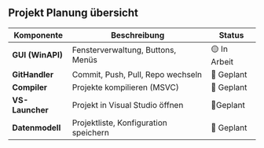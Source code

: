 ## Projekt Planung übersicht

| Komponente       | Beschreibung                          | Status     |
|------------------|---------------------------------------|------------|
| **GUI (WinAPI)** | Fensterverwaltung, Buttons, Menüs     | 🟡 In Arbeit  |
| **GitHandler**   | Commit, Push, Pull, Repo wechseln     | 🔴 Geplant |
| **Compiler**     | Projekte kompilieren (MSVC)           | 🔴 Geplant |
| **VS-Launcher**  | Projekt in Visual Studio öffnen       | 🔴Geplant  |
| **Datenmodell**  | Projektliste, Konfiguration speichern | 🔴 Geplant |
